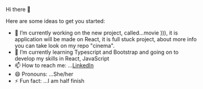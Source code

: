  Hi there 👋


Here are some ideas to get you started:

- 🔭 I’m currently working on the new project, called...movie ))), it is application will be made on React, it is full stuck project, about more info you can take look on my repo "cinema".
- 🌱 I’m currently learning Typescript and Bootstrap and going on to develop my skills in React, JavaScript 
- 📫 How to reach me: ...[LinkedIn](https://www.linkedin.com/in/anna-bulavina-1aaa065b?lipi=urn%3Ali%3Apage%3Ad_flagship3_profile_view_base_contact_details%3BbDsd4f6OR7Gvo1bIUTELQg%3D%3D)
- 😄 Pronouns: ...She/her
- ⚡ Fun fact: ...I am half finish

